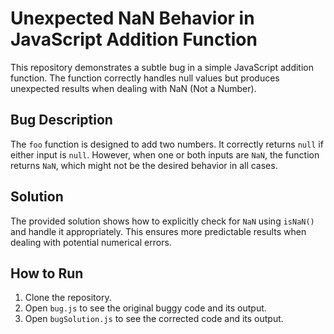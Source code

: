 # Unexpected NaN Behavior in JavaScript Addition Function

This repository demonstrates a subtle bug in a simple JavaScript addition function. The function correctly handles null values but produces unexpected results when dealing with NaN (Not a Number).

## Bug Description

The `foo` function is designed to add two numbers. It correctly returns `null` if either input is `null`. However, when one or both inputs are `NaN`, the function returns `NaN`, which might not be the desired behavior in all cases.

## Solution

The provided solution shows how to explicitly check for `NaN` using `isNaN()` and handle it appropriately.  This ensures more predictable results when dealing with potential numerical errors.

## How to Run

1. Clone the repository.
2. Open `bug.js` to see the original buggy code and its output.
3. Open `bugSolution.js` to see the corrected code and its output.